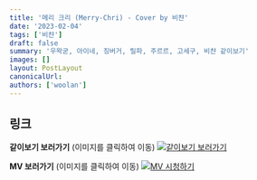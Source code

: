 ```yaml
---
title: '메리 크리 (Merry-Chri) - Cover by 비챤'
date: '2023-02-04'
tags: ['비챤']
draft: false
summary: '우왁굳, 아이네, 징버거, 릴파, 주르르, 고세구, 비챤 같이보기'
images: []
layout: PostLayout
canonicalUrl:
authors: ['woolan']
---
```


## 링크

**같이보기 보러가기** (이미지를 클릭하여 이동)
[![같이보기 보러가기](https://cdn.discordapp.com/attachments/1135756712759013437/1135758630910697602/banner.png)](https://cafe.naver.com/steamindiegame/9638320)

**MV 보러가기** (이미지를 클릭하여 이동)
[![MV 시청하기](https://i.ytimg.com/vi/aLB9ttASxPI/maxresdefault.jpg)](https://youtu.be/aLB9ttASxPI)
